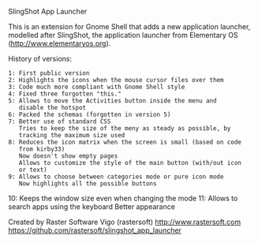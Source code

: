 SlingShot App Launcher

This is an extension for Gnome Shell that adds a new application launcher,
modelled after SlingShot, the application launcher from Elementary OS
(http://www.elementaryos.org).

History of versions:

    1: First public version
    2: Highlights the icons when the mouse cursor files over them
    3: Code much more compliant with Gnome Shell style
    4: Fixed three forgotten "this."
    5: Allows to move the Activities button inside the menu and
       disable the hotspot
    6: Packed the schemas (forgotten in version 5)
    7: Better use of standard CSS
       Tries to keep the size of the meny as steady as possible, by
       tracking the maximum size used
    8: Reduces the icon matrix when the screen is small (based on code
       from kirby33)
       Now doesn't show empty pages
       Allows to customize the style of the main button (with/out icon
       or text)
    9: Allows to choose between categories mode or pure icon mode
       Now highlights all the possible buttons
   10: Keeps the window size even when changing the mode
   11: Allows to search apps using the keyboard
       Better appearance

Created by Raster Software Vigo (rastersoft)
http://www.rastersoft.com
https://github.com/rastersoft/slingshot_app_launcher
